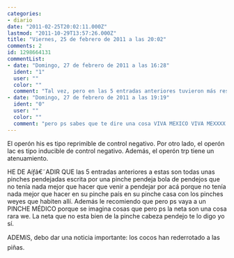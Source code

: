 ```yaml
---
categories:
- diario
date: "2011-02-25T20:02:11.000Z"
lastmod: "2011-10-29T13:57:26.000Z"
title: "Viernes, 25 de febrero de 2011 a las 20:02"
comments: 2
id: 1298664131
commentList:
- date: "Domingo, 27 de febrero de 2011 a las 16:28"
  ident: "1"
  user: ""
  color: ""
  comment: "Tal vez, pero en las 5 entradas anteriores tuvieron más respeto del que tu tienes y al menos sabian escribir..."
- date: "Domingo, 27 de febrero de 2011 a las 19:19"
  ident: "0"
  user: ""
  color: ""
  comment: "pero ps sabes que te dire una cosa VIVA MEXICO VIVA MEXXXX Y SON TODOS UNOS PENDEJOS CHINGONES y sabes tambien te dire que lo anteriores esran pasteolisladas we y pero ps mrecerian que quemaran las entradas VIVA MEXXXXXXXXXXXXXXXXXXXXXXXXXXXXXXXXXXXXXXXXXXXXXXXXXXXXXXXXXXXXXXXXXXXXXXXXXXXXXXXXXXXXXXXXXXXXXXXXXXXXXXXXXXXXXXXXXXXXXXXXXXXXXXXXXXXXXXXXXXXXXXXXXXXXXXXXXXXXXXXXXXXXXXXXXXXXXXXXXXXXXXXXXXXXXXXXXXXXXXXXXXXXX!!!!!!!!!!!!!111111!1!!1!!!!!!!!!!!!!!1"
---
```


El operón his es tipo reprimible de control negativo. Por otro lado, el operón lac es tipo inducible de control negativo. Además, el operón trp tiene un atenuamiento.   
  
HE DE Aíƒâ€˜ADIR QUE las 5 entradas anteriores a estas son todas unas pinches pendejadas escrita por una pinche pendeja bola de pendejos que no tenía nada mejor que hacer que venir a pendejar por acá porque no tenía nada mejor que hacer en su pinche país en su pinche casa con los pinches weyes que habiten allí. Además le recomiendo que pero ps vaya a un PINCHE MÉDICO porque se imagina cosas que pero ps la neta son una cosa rara we. La neta que no esta bien de la pinche cabeza pendejo te lo digo yo sí.  
  
ADEMíS, debo dar una noticia importante: los cocos han rederrotado a las piñas.